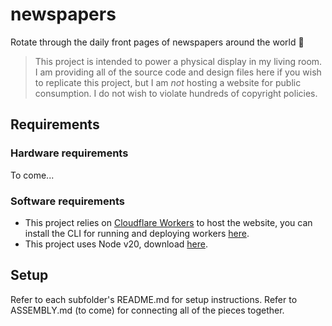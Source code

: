 # newspapers

Rotate through the daily front pages of newspapers around the world 📰

> This project is intended to power a physical display in my living room. I am providing all of the source code and design files here if you wish to replicate this project, but I am _not_ hosting a website for public consumption. I do not wish to violate hundreds of copyright policies.

## Requirements

### Hardware requirements

To come...

### Software requirements

- This project relies on [Cloudflare Workers](https://workers.cloudflare.com/) to host the website, you can install the CLI for running and deploying workers [here](https://developers.cloudflare.com/workers/wrangler/install-and-update/).
- This project uses Node v20, download [here](https://nodejs.org/dist/v20.6.1/node-v20.6.1.pkg).

## Setup

Refer to each subfolder's README.md for setup instructions. Refer to ASSEMBLY.md (to come) for connecting all of the pieces together.